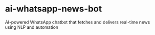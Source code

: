 # ai-whatsapp-news-bot
AI-powered WhatsApp chatbot that fetches and delivers real-time news using NLP and automation
